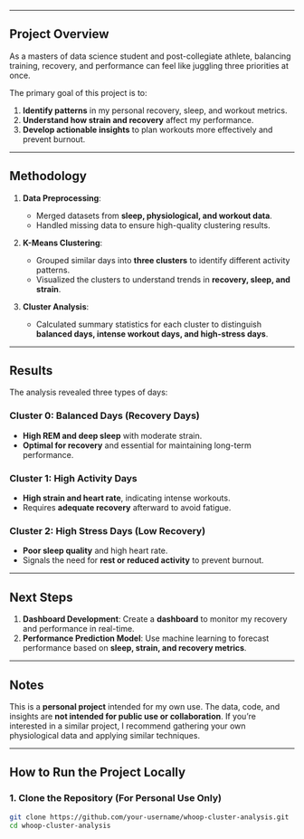 
---

## **Project Overview**

As a masters of data science student and post-collegiate athlete, balancing training, recovery, and performance can feel like juggling three priorities at once. 

The primary goal of this project is to:

1. **Identify patterns** in my personal recovery, sleep, and workout metrics.
2. **Understand how strain and recovery** affect my performance.
3. **Develop actionable insights** to plan workouts more effectively and prevent burnout.

---

## **Methodology**

1. **Data Preprocessing**:
   - Merged datasets from **sleep, physiological, and workout data**.
   - Handled missing data to ensure high-quality clustering results.

2. **K-Means Clustering**:
   - Grouped similar days into **three clusters** to identify different activity patterns.
   - Visualized the clusters to understand trends in **recovery, sleep, and strain**.

3. **Cluster Analysis**:
   - Calculated summary statistics for each cluster to distinguish **balanced days, intense workout days, and high-stress days**.

---

## **Results**

The analysis revealed three types of days:

### **Cluster 0: Balanced Days (Recovery Days)**
- **High REM and deep sleep** with moderate strain.
- **Optimal for recovery** and essential for maintaining long-term performance.

### **Cluster 1: High Activity Days**
- **High strain and heart rate**, indicating intense workouts.
- Requires **adequate recovery** afterward to avoid fatigue.

### **Cluster 2: High Stress Days (Low Recovery)**
- **Poor sleep quality** and high heart rate.
- Signals the need for **rest or reduced activity** to prevent burnout.

---

## **Next Steps**

1. **Dashboard Development**: Create a **dashboard** to monitor my recovery and performance in real-time.
2. **Performance Prediction Model**: Use machine learning to forecast performance based on **sleep, strain, and recovery metrics**.

---

## **Notes**

This is a **personal project** intended for my own use. The data, code, and insights are **not intended for public use or collaboration**. If you’re interested in a similar project, I recommend gathering your own physiological data and applying similar techniques.

---

## **How to Run the Project Locally**

### 1. Clone the Repository (For Personal Use Only)
```bash
git clone https://github.com/your-username/whoop-cluster-analysis.git
cd whoop-cluster-analysis
